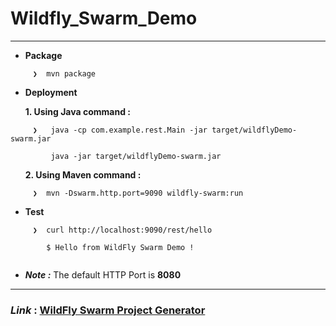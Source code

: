 # Wildfly_Swarm_Demo


--------------------------------------------------------------


 - **Package**
 
``` 
     ❯  mvn package

```    
 - **Deployment**
 
<ol>  <B> 1. Using Java command : </B></ol>

``` 
     ❯   java -cp com.example.rest.Main -jar target/wildflyDemo-swarm.jar

         java -jar target/wildflyDemo-swarm.jar
```  
<ol>  <B> 2. Using Maven command : </B></ol>

``` 
     ❯  mvn -Dswarm.http.port=9090 wildfly-swarm:run

```    

 - **Test**
 
``` 
     ❯  curl http://localhost:9090/rest/hello
         
        $ Hello from WildFly Swarm Demo !
         
```     

 - ***Note :*** The default HTTP Port is **8080**


--------------------------------------------------------------


### *Link* : [WildFly Swarm Project Generator]( http://wildfly-swarm.io/generator)


